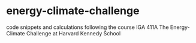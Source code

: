 # energy-climate-challenge
 
code snippets and calculations following the course IGA 411A The Energy-Climate Challenge at Harvard Kennedy School
